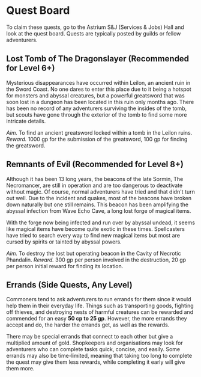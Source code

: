 # Quest Board
To claim these quests, go to the Astrium S&J (Services & Jobs) Hall and look at the quest board. Quests are typically posted by guilds or fellow adventurers.

## Lost Tomb of The Dragonslayer (Recommended for Level 6+)
Mysterious disappearances have occurred within Leilon, an ancient ruin in the Sword Coast. No one dares to enter this place due to it being a hotspot for monsters and abyssal creatures, but a powerful greatsword that was soon lost in a dungeon has been located in this ruin only months ago. There has been no record of any adventurers surviving the insides of the tomb, but scouts have gone through the exterior of the tomb to find some more intricate details.

*Aim.* To find an ancient greatsword locked within a tomb in the Leilon ruins.
*Reward.* 1000 gp for the submission of the greatsword, 100 gp for finding the greatsword.

## Remnants of Evil (Recommended for Level 8+)
Although it has been 13 long years, the beacons of the late Sormin, The Necromancer, are still in operation and are too dangerous to deactivate without magic. Of course, normal adventurers have tried and that didn't turn out well. Due to the incident and quakes, most of the beacons have broken down naturally but one still remains. This beacon has been amplifying the abyssal infection from Wave Echo Cave, a long lost forge of magical items.

With the forge now being infected and run over by abyssal undead, it seems like magical items have become quite exotic in these times. Spellcasters have tried to search every way to find new magical items but most are cursed by spirits or tainted by abyssal powers.

*Aim.* To destroy the lost but operating beacon in the Cavity of Necrotic Phandalin.
*Reward.* 300 gp per person involved in the destruction, 20 gp per person initial reward for finding its location.

## Errands (Side Quests, Any Level)
Commoners tend to ask adventurers to run errands for them since it would help them in their everyday life. Things such as transporting goods, fighting off thieves, and destroying nests of harmful creatures can be rewarded and commended for an easy **50 cp to 25 gp**. However, the more errands they accept and do, the harder the errands get, as well as the rewards.

There may be special errands that connect to each other but give a multiplied amount of gold. Shopkeepers and organisations may look for adventurers who can complete tasks quick, concise, and easily. Some errands may also be time-limited, meaning that taking too long to complete the quest may give them less rewards, while completing it early will give them more.